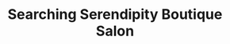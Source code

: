 ---
title: "Searching Serendipity Boutique Salon"
url: /manchester/searching-serendipity-boutique-salon/
shop: Kosmetik
---
